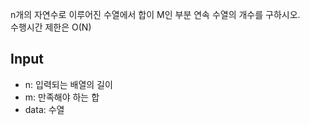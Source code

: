 n개의 자연수로 이루어진 수열에서 합이 M인 부분 연속 수열의 개수를 구하시오.<br>
수행시간 제한은 O(N)

## Input
- n: 입력되는 배열의 길이
- m: 만족해야 하는 합
- data: 수열
